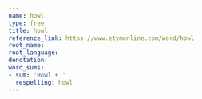 ```yaml
---
name: howl
type: free
title: howl
reference_link: https://www.etymonline.com/word/howl
root_name: 
root_language: 
denotation: 
word_sums:
- sum: 'Howl + '
  respelling: howl
---
```

